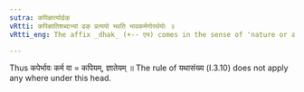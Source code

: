 ```yaml
---
sutra: कपिज्ञात्योर्ढक्
vRtti: कपिज्ञातिशब्दाभ्यां ढक् प्रत्ययो भवति भावकर्मणोरर्थयोः ॥
vRtti_eng: The affix _dhak_ (+-- एय) comes in the sense of 'nature or action thereof', after the words _kapi_ and _jnati_.

---
```

Thus कपेर्भावः कर्म वा = कपियम्, ज्ञातेयम् ॥ The rule of यथासंख्य (I.3.10) does not apply any where under this head.